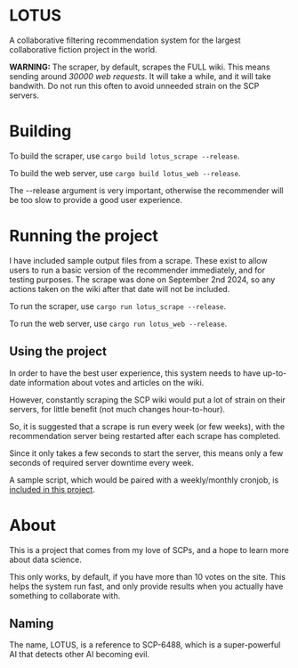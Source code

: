 # LOTUS
A collaborative filtering recommendation system for the largest collaborative fiction project in the world.

**WARNING:** The scraper, by default, scrapes the FULL wiki. This means sending around *30000 web requests*. 
It will take a while, and it will take bandwith. Do not run this often to avoid unneeded strain on the SCP servers.

# Building

To build the scraper, use `cargo build lotus_scrape --release`.

To build the web server, use `cargo build lotus_web --release`.

The --release argument is very important, otherwise the recommender will be too slow to provide a good user experience.

# Running the project
I have included sample output files from a scrape. These exist to allow users to run a basic version of the recommender immediately, and for testing purposes.
The scrape was done on September 2nd 2024, so any actions taken on the wiki after that date will not be included.

To run the scraper, use `cargo run lotus_scrape --release`.

To run the web server, use `cargo run lotus_web --release`.

## Using the project

In order to have the best user experience, this system needs to have up-to-date information about votes and articles on the wiki.

However, constantly scraping the SCP wiki would put a lot of strain on their servers, for little benefit (not much changes hour-to-hour).

So, it is suggested that a scrape is run every week (or few weeks), with the recommendation server being restarted after each scrape has completed.

Since it only takes a few seconds to start the server, this means only a few seconds of required server downtime every week.

A sample script, which would be paired with a weekly/monthly cronjob, is [included in this project](start_server.sh).

# About
This is a project that comes from my love of SCPs, and a hope to learn more about data science.

This only works, by default, if you have more than 10 votes on the site. 
This helps the system run fast, and only provide results when you actually have something to collaborate with.

## Naming

The name, LOTUS, is a reference to SCP-6488, which is a super-powerful AI that detects other AI becoming evil.
